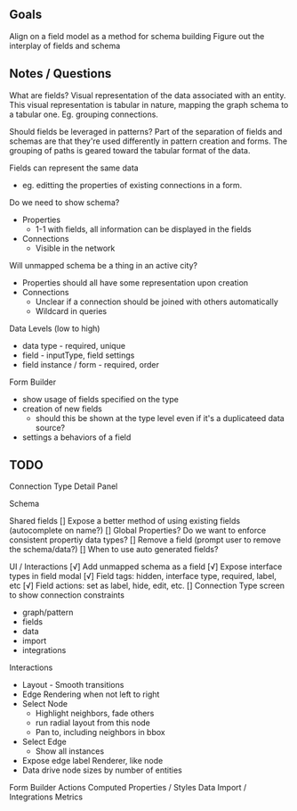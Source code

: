 ## Goals

Align on a field model as a method for schema building
Figure out the interplay of fields and schema

## Notes / Questions

What are fields?
Visual representation of the data associated with an entity. This visual representation is tabular in nature, mapping the graph schema to a tabular one. Eg. grouping connections.

Should fields be leveraged in patterns? Part of the separation of fields and schemas are that they're used differently in pattern creation and forms. The grouping of paths is geared toward the tabular format of the data.

Fields can represent the same data

- eg. editting the properties of existing connections in a form.

Do we need to show schema?

- Properties
  - 1-1 with fields, all information can be displayed in the fields
- Connections
  - Visible in the network

Will unmapped schema be a thing in an active city?

- Properties should all have some representation upon creation
- Connections
  - Unclear if a connection should be joined with others automatically
  - Wildcard in queries

Data Levels (low to high)

- data type - required, unique
- field - inputType, field settings
- field instance / form - required, order

Form Builder

- show usage of fields specified on the type
- creation of new fields
  - should this be shown at the type level even if it's a duplicateed data source?
- settings a behaviors of a field

## TODO

Connection Type Detail Panel

Schema

Shared fields
[] Expose a better method of using existing fields (autocomplete on name?)
[] Global Properties? Do we want to enforce consistent propertiy data types?
[] Remove a field (prompt user to remove the schema/data?)
[] When to use auto generated fields?

UI / Interactions
[√] Add unmapped schema as a field
[√] Expose interface types in field modal
[√] Field tags: hidden, interface type, required, label, etc
[√] Field actions: set as label, hide, edit, etc.
[] Connection Type screen to show connection constraints

- graph/pattern
- fields
- data
- import
- integrations

Interactions

- Layout - Smooth transitions
- Edge Rendering when not left to right
- Select Node
  - Highlight neighbors, fade others
  - run radial layout from this node
  - Pan to, including neighbors in bbox
- Select Edge
  - Show all instances
- Expose edge label Renderer, like node
- Data drive node sizes by number of entities

Form Builder
Actions
Computed Properties / Styles
Data Import / Integrations
Metrics
